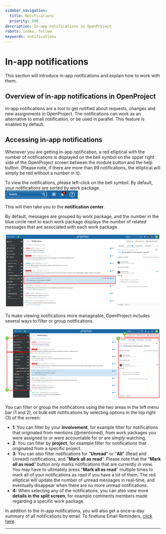 ```yaml
---
sidebar_navigation:
  title: Notifications
  priority: 590
description: In-app notifications in OpenProject
robots: index, follow
keywords: notifications
---
```

# In-app notifications

This section will introduce in-app notifications and explain how to work with them. 



## Overview of in-app notifications in OpenProject

In-app notifications are a tool to get notified about requests, changes and new assignments in OpenProject. The notifications can work as an alternative to email notification, or be used in parallel. This feature is enabled by default.

## Accessing in-app notifications

Whenever you are getting in-app notification, a red elliptical with the number of notifications is displayed on the bell symbol on the upper right side of the OpenProject screen between the module button and the help button. (Please note, if there are more than 99 notifications, the elliptical will simply be red without a number in it).



To view the notifications, please left-click on the bell symbol. By default, your notifications are sorted by work package. <img src="IaN-1.PNG" alt="notifications" style="zoom:50%;" />

This will then take you to the **notification center**.

By default, messages are grouped by work package, and the number in the blue circle next to each work package displays the number of related messages that are associated with each work package.

<img src="In-app Notifications 6.PNG" alt="In-app Notifications 6" style="zoom:50%;" />

To make viewing notifications more manageable, OpenProject includes several ways to filter or group notifications.

![4](4.PNG)

You can filter or group the notifications using the two areas in the left menu bar (1 and 2), or bulk edit notifications by selecting options in the top right (3) of the screen:

- **1**: You can filter by your **involvement**, for example filter for notifications that originated from mentions (@mentioned), from work packages you were assigned to or were accountable for or are simply watching.
- **2**: You can filter by **project**, for example filter for notifications that originated from a specific project.
- **3**: You can also filter notifications for "**Unread**" or "**All**" (Read and Unread) notifications, and "**Mark all as read**". Please note that the "**Mark all as read**" button only marks notifications that are currently in view. You may have to ultimately press "**Mark all as read**" multiple times to mark all of your notifications as read if you have a lot of them. The red elliptical will update the number of unread messages in real-time, and eventually disappear when there are no more unread notifications.
- **4:** When selecting any of the notifications, you can also view more **details in the split screen**, for example comments members made regarding a specific work package.

In addition to the in-app notifications, you will also get a once-a-day summary of all notifications by email. To finetune Email Reminders, [click here](../../docs/user-guide/notifications/notification_settings/).

___



